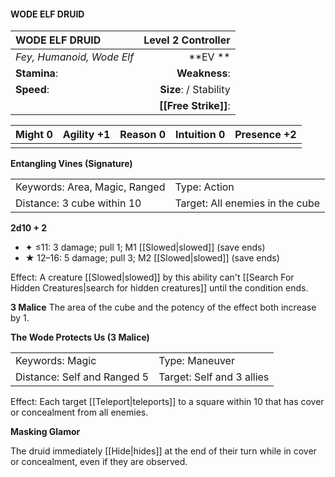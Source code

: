 #### WODE ELF DRUID

| WODE ELF DRUID            | **Level 2 Controller** |
| :------------------------ | ---------------------: |
| *Fey, Humanoid, Wode Elf* |            \*\*EV \*\* |
| **Stamina**:              |          **Weakness**: |
| **Speed**:                | **Size**:  / Stability |
|                           |   **[[Free Strike]]**: |

| **Might** 0 | **Agility** +1 | **Reason** 0 | **Intuition** 0 | **Presence** +2 |
| ----------- | -------------- | ------------ | --------------- | --------------- |
|             |                |              |                 |                 |

**Entangling Vines (Signature)**

|                               |                                 |
| :---------------------------- | :------------------------------ |
| Keywords: Area, Magic, Ranged | Type: Action                    |
| Distance: 3 cube within 10    | Target: All enemies in the cube |

**2d10 + 2**

- ✦ ≤11: 3 damage; pull 1; M1 [[Slowed|slowed]] (save ends)
- ★ 12–16: 5 damage; pull 3; M2 [[Slowed|slowed]] (save ends)

Effect: A creature [[Slowed|slowed]] by this ability can't [[Search For Hidden Creatures|search for hidden creatures]] until the condition ends.

**3 Malice**
The area of the cube and the potency of the effect both increase by 1.

**The Wode Protects Us (3 Malice)**

|                             |                           |
| :-------------------------- | :------------------------ |
| Keywords: Magic             | Type: Maneuver            |
| Distance: Self and Ranged 5 | Target: Self and 3 allies |

Effect: Each target [[Teleport|teleports]] to a square within 10 that has cover or concealment from all enemies.

**Masking Glamor**

The druid immediately [[Hide|hides]] at the end of their turn while in cover or concealment, even if they are observed.

